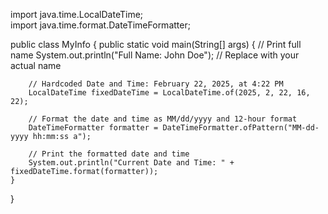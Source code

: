 import java.time.LocalDateTime;  
import java.time.format.DateTimeFormatter;  

public class MyInfo {
    public static void main(String[] args) {
        // Print full name
        System.out.println("Full Name: John Doe"); // Replace with your actual name

        // Hardcoded Date and Time: February 22, 2025, at 4:22 PM
        LocalDateTime fixedDateTime = LocalDateTime.of(2025, 2, 22, 16, 22);

        // Format the date and time as MM/dd/yyyy and 12-hour format
        DateTimeFormatter formatter = DateTimeFormatter.ofPattern("MM-dd-yyyy hh:mm:ss a");

        // Print the formatted date and time
        System.out.println("Current Date and Time: " + fixedDateTime.format(formatter));
    }
}
